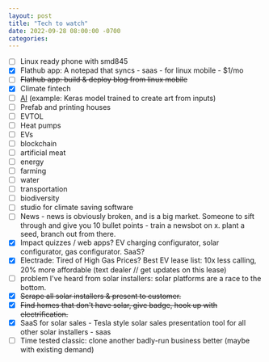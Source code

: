 ```yaml
---
layout: post
title: "Tech to watch"
date: 2022-09-28 08:00:00 -0700
categories:
---
```


- [ ] Linux ready phone with smd845
- [x] Flathub app: A notepad that syncs - saas - for linux mobile - $1/mo
- [ ] ~~Flathub app: build & deploy blog from linux mobile~~
- [x] Climate fintech
- [ ] [AI](https://keras.io/examples/vision/3D_image_classification/) (example: Keras model trained to create art from inputs)
- [ ] Prefab and printing houses
- [ ] EVTOL
- [ ] Heat pumps
- [ ] EVs
- [ ] blockchain
- [ ] artificial meat
- [ ] energy
- [ ] farming
- [ ] water
- [ ] transportation
- [ ] biodiversity
- [ ] studio for climate saving software
- [ ] News - news is obviously broken, and is a big market. Someone to sift through and give you 10 bullet points - train a newsbot on x. plant a seed, branch out from there.
- [x] Impact quizzes / web apps? EV charging configurator, solar configurator, gas configurator. SaaS?
- [x] Electrade: Tired of High Gas Prices? Best EV lease list: 10x less calling, 20% more affordable (text dealer // get updates on this lease)
- [ ] problem I've heard from solar installers: solar platforms are a race to the bottom.
- [x] ~~Scrape all solar installers & present to customer.~~
- [x] ~~Find homes that don't have solar, give badge, hook up with electrification.~~
- [x] SaaS for solar sales - Tesla style solar sales presentation tool for all other solar installers - saas
- [ ] Time tested classic: clone another badly-run business better (maybe with existing demand)
